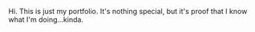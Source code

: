 Hi. This is just my portfolio. It's nothing special, but it's proof that I know what I'm doing...kinda.
